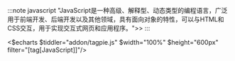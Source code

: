 :::note javascript
"JavaScript是一种高级、解释型、动态类型的编程语言，广泛用于前端开发、后端开发以及其他领域，具有面向对象的特性，可以与HTML和CSS交互，用于实现交互式网页和应用程序。">>
:::

<$echarts $tiddler="addon/tagpie.js" $width="100%" $height="600px" filter="[tag[JavaScript]]"/>
